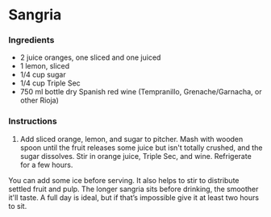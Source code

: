 # Sangria

### Ingredients

- 2 juice oranges, one sliced and one juiced
- 1 lemon, sliced
- 1/4 cup sugar
- 1/4 cup Triple Sec
- 750 ml bottle dry Spanish red wine (Tempranillo, Grenache/Garnacha, or other Rioja)

### Instructions

1. Add sliced orange, lemon, and sugar to pitcher. Mash with wooden spoon until the fruit releases some juice but isn't totally crushed, and the sugar dissolves. Stir in orange juice, Triple Sec, and wine. Refrigerate for a few hours.

You can add some ice before serving. It also helps to stir to distribute settled fruit and pulp. The longer sangria sits before drinking, the smoother it'll taste. A full day is ideal, but if that’s impossible give it at least two hours to sit.
